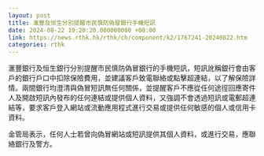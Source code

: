 ```yaml
---
layout: post
title: 滙豐及恒生分別提醒市民慎防偽冒銀行手機短訊
date: 2024-08-22 19:20:20.000000000 +08:00
link: https://news.rthk.hk/rthk/ch/component/k2/1767241-20240822.htm
categories: rthk
---
```


滙豐銀行及恒生銀行分別提醒市民慎防偽冒銀行的手機短訊，短訊訛稱銀行會由客戶的銀行戶口中扣除保險費用，並建議客戶致電聯絡或點擊超連結，以了解保險詳情。兩間銀行均澄清與偽冒短訊無任何關係，並提醒客戶不應從任何途徑回應寄件人及開啟短訊內發布的任何連結或提供個人資料，又強調不會透過短訊或電郵超連結等，要求客戶登入網站或流動應用程式進行交易或提供任何敏感的個人或信用卡資料。

金管局表示，任何人士若曾向偽冒網站或短訊提供其個人資料，或進行交易，應聯絡銀行及警方。
